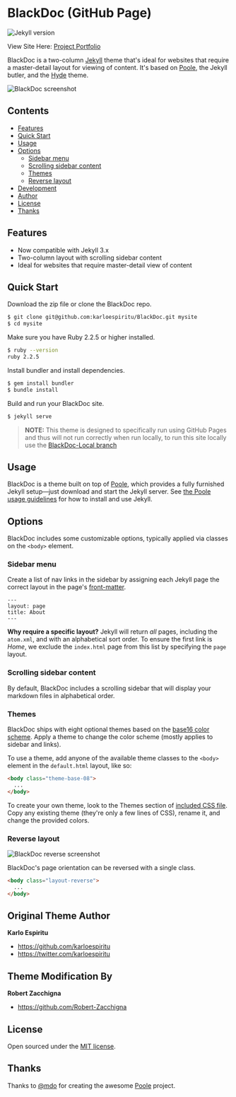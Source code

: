 # BlackDoc (GitHub Page)

![Jekyll version](https://img.shields.io/badge/Jekyll-3.x-brightgreen.svg?style=flat-square)

View Site Here: [Project Portfolio](https://robert-zacchigna.github.io)

BlackDoc is a two-column [Jekyll](http://jekyllrb.com) theme that's ideal for websites that require a master-detail layout for viewing of content. It's based on [Poole](http://getpoole.com), the Jekyll butler, and the [Hyde](http://hyde.getpoole.com) theme.

![BlackDoc screenshot](https://raw.githubusercontent.com/karloespiritu/blackdoc/master/public/images/blackdoc-screenshot.jpg)

## Contents

- [Features](#features)
- [Quick Start](#quick-start)
- [Usage](#usage)
- [Options](#options)
  - [Sidebar menu](#sidebar-menu)
  - [Scrolling sidebar content](#scrolling-sidebar-content)
  - [Themes](#themes)
  - [Reverse layout](#reverse-layout)
- [Development](#development)
- [Author](#author)
- [License](#license)
- [Thanks](#thanks)

## Features

* Now compatible with Jekyll 3.x
* Two-column layout with scrolling sidebar content
* Ideal for websites that require  master-detail view of content

## Quick Start

Download the zip file or clone the BlackDoc repo.

```bash
$ git clone git@github.com:karloespiritu/BlackDoc.git mysite
$ cd mysite
```
Make sure you have Ruby 2.2.5 or higher installed.

```bash
$ ruby --version
ruby 2.2.5
```

Install bundler and install dependencies.

```bash
$ gem install bundler
$ bundle install
```

Build and run your BlackDoc site.

```bash
$ jekyll serve
```

> **NOTE:** This theme is designed to specifically run using GitHub Pages and thus will not run correctly when run locally, to run this site locally use the [BlackDoc-Local branch](https://github.com/Robert-Zacchigna/BlackDoc/tree/BlackDoc-Local)

## Usage

BlackDoc is a theme built on top of [Poole](https://github.com/poole/poole), which provides a fully furnished Jekyll setup—just download and start the Jekyll server. See [the Poole usage guidelines](https://github.com/poole/poole#usage) for how to install and use Jekyll.


## Options

BlackDoc includes some customizable options, typically applied via classes on the `<body>` element.


### Sidebar menu

Create a list of nav links in the sidebar by assigning each Jekyll page the correct layout in the page's [front-matter](http://jekyllrb.com/docs/frontmatter/).

```
---
layout: page
title: About
---
```

**Why require a specific layout?** Jekyll will return *all* pages, including the `atom.xml`, and with an alphabetical sort order. To ensure the first link is *Home*, we exclude the `index.html` page from this list by specifying the `page` layout.


### Scrolling sidebar content

By default, BlackDoc includes a scrolling sidebar that will display your markdown files in alphabetical order.

### Themes

BlackDoc ships with eight optional themes based on the [base16 color scheme](https://github.com/chriskempson/base16). Apply a theme to change the color scheme (mostly applies to sidebar and links).

To use a theme, add anyone of the available theme classes to the `<body>` element in the `default.html` layout, like so:

```html
<body class="theme-base-08">
  ...
</body>
```

To create your own theme, look to the Themes section of [included CSS file](https://github.com/karloespiritu/blackdoc/blob/master/public/css/blackdoc.css). Copy any existing theme (they're only a few lines of CSS), rename it, and change the provided colors.

### Reverse layout

![BlackDoc reverse screenshot](https://raw.githubusercontent.com/karloespiritu/BlackDoc/master/public/images/reverse-screenshot.png)

BlackDoc's page orientation can be reversed with a single class.

```html
<body class="layout-reverse">
  ...
</body>
```

## Original Theme Author

**Karlo Espiritu**
- <https://github.com/karloespiritu>
- <https://twitter.com/karloespiritu>

## Theme Modification By

**Robert Zacchigna**
- <https://github.com/Robert-Zacchigna>

## License

Open sourced under the [MIT license](LICENSE.md).

## Thanks

Thanks to [@mdo](https://twitter.com/mdo) for creating the awesome [Poole](http://getpoole.com) project.
